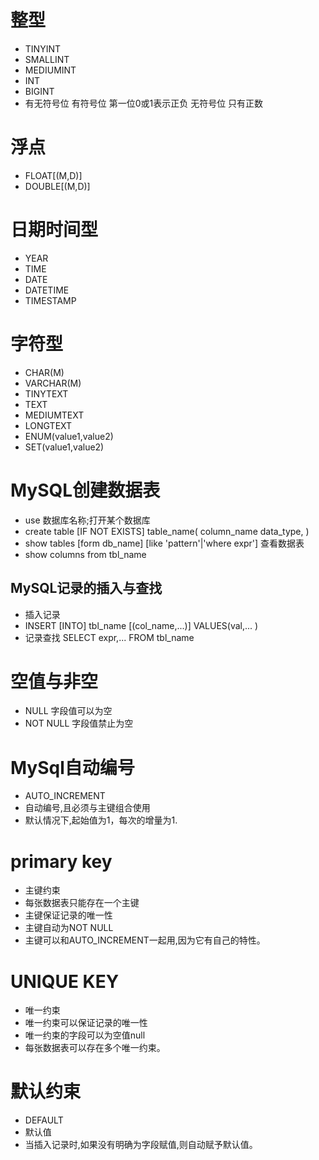 # 整型 
* TINYINT
* SMALLINT
* MEDIUMINT
* INT
* BIGINT
* 有无符号位  有符号位 第一位0或1表示正负  无符号位 只有正数
# 浮点
* FLOAT[(M,D)]
* DOUBLE[(M,D)]
# 日期时间型
* YEAR
* TIME
* DATE
* DATETIME
* TIMESTAMP
# 字符型
* CHAR(M)
* VARCHAR(M)
* TINYTEXT
* TEXT
* MEDIUMTEXT
* LONGTEXT
* ENUM(value1,value2)
* SET(value1,value2)

#  MySQL创建数据表
* use 数据库名称;打开某个数据库
* create table [IF NOT EXISTS] table_name(
    column_name data_type,
)
* show tables [form db_name] [like 'pattern'|'where expr'] 查看数据表
* show columns from tbl_name
## MySQL记录的插入与查找
* 插入记录
* INSERT [INTO] tbl_name [(col_name,...)] VALUES(val,... )
* 记录查找  SELECT expr,... FROM tbl_name
# 空值与非空
* NULL  字段值可以为空
* NOT NULL 字段值禁止为空
# MySql自动编号
* AUTO_INCREMENT
* 自动编号,且必须与主键组合使用
* 默认情况下,起始值为1，每次的增量为1.
# primary key
* 主键约束
* 每张数据表只能存在一个主键
* 主键保证记录的唯一性
* 主键自动为NOT NULL
* 主键可以和AUTO_INCREMENT一起用,因为它有自己的特性。
# UNIQUE KEY
* 唯一约束
* 唯一约束可以保证记录的唯一性
* 唯一约束的字段可以为空值null
* 每张数据表可以存在多个唯一约束。
# 默认约束
* DEFAULT
* 默认值 
* 当插入记录时,如果没有明确为字段赋值,则自动赋予默认值。